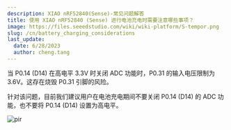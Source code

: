 ```yaml
---
description: XIAO nRF52840(Sense)-常见问题解答
title: 使用 XIAO nRF52840 (Sense) 进行电池充电时需要注意哪些事项？
image: https://files.seeedstudio.com/wiki/wiki-platform/S-tempor.png
slug: /cn/battery_charging_considerations
last_update:
  date: 6/28/2023
  author: cheng.tang
---
```


<!-- ### Q3: 使用 XIAO nRF52840 (Sense) 进行电池充电时需要注意哪些事项？ -->

当 P0.14 (D14) 在高电平 3.3V 时关闭 ADC 功能时，P0.31 的输入电压限制为 3.6V。这存在烧毁 P0.31 引脚的风险。

针对该问题，目前我们建议用户在电池充电期间不要关闭 P0.14 (D14) 的 ADC 功能，也不要将 P0.14 (D14) 设置为高电平。

<p style={{textAlign: 'center'}}><img src="https://files.seeedstudio.com/wiki/XIAO-BLE/14.png" alt="pir" width={800} height="auto" /></p>